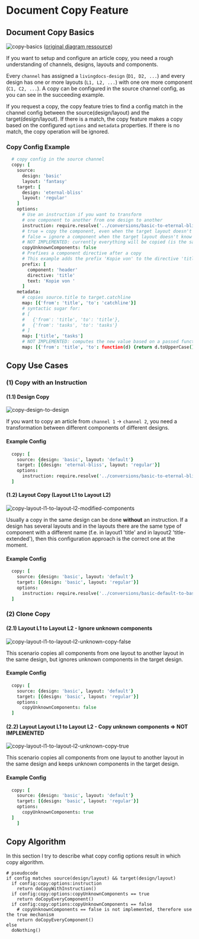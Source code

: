 # Document Copy Feature

## Document Copy Basics
![copy-basics](https://cloud.githubusercontent.com/assets/172394/18782898/0beb0214-8189-11e6-98cc-e5e6728456de.png)
([original diagram ressource](https://www.draw.io/#G0B2rv2Pw26xPLT3hXQ3BsZU1lWlE))

If you want to setup and configure an article copy, you need a rough understanding of channels, designs, layouts and components.

Every `channel` has assigned a `livingdocs-design` (`D1, D2, ...`) and every design has one or more layouts (`L1, L2, ...`) with one ore more component (`C1, C2, ...`).
A copy can be configured in the source channel config, as you can see in the succeeding example.

If you request a copy, the copy feature tries to find a config match in the channel config between the source(design/layout) and the target(design/layout). If there is a match, the copy feature makes a copy based on the configured `options` and `metadata` properties. If there is no match, the copy operation will be ignored.

### Copy Config Example
```coffee
  # copy config in the source channel
  copy: [
    source:
      design: 'basic'
      layout: 'fantasy'
    target: [
      design: 'eternal-bliss'
      layout: 'regular'
    ]
    options:
      # Use an instruction if you want to transform
      # one component to another from one design to another
      instruction: require.resolve('../conversions/basic-to-eternal-bliss.coffee')
      # true = copy the component, even when the target layout doesn't know the component
      # false = ignore a component when the target layout doesn't know the component
      # NOT IMPLEMENTED: currently everything will be copied (is the same as `true`)
      copyUnknownComponents: false
      # Prefixes a component directive after a copy
      # This example adds the prefix 'Kopie von' to the directive 'title' in the component 'header'
      prefix: [
        component: 'header'
        directive: 'title'
        text: 'Kopie von '
      ]
    metadata:
      # copies source.title to target.catchline
      map: [{'from': 'title', 'to': 'catchline'}]
      # syntactic sugar for:
      # [
      #   {'from': 'title', 'to': 'title'},
      #   {'from': 'tasks', 'to': 'tasks'}
      # ]
      map: ['title', 'tasks']
      # NOT IMPLEMENTED: computes the new value based on a passed function
      map: [{'from': 'title', 'to': function(d) {return d.toUpperCase()}]
```


## Copy Use Cases

### (1) Copy with an Instruction
#### (1.1) Design Copy
![copy-design-to-design](https://cloud.githubusercontent.com/assets/172394/18784379/000ff1e4-8192-11e6-9fa5-f837ed08d85d.png)

If you want to copy an article from `channel 1` -> `channel 2`, you need a transformation between different components of different designs.

#### Example Config

```coffee
  copy: [
    source: {design: 'basic', layout: 'default'}
    target: [{design: 'eternal-bliss', layout: 'regular'}]
    options:
      instruction: require.resolve('../conversions/basic-to-eternal-bliss.coffee')
  ]
```

#### (1.2) Layout Copy (Layout L1 to Layout L2)
![copy-layout-l1-to-layout-l2-modified-components](https://cloud.githubusercontent.com/assets/172394/18784528/043b54ec-8193-11e6-8b26-14322768fc27.png)

Usually a copy in the same design can be done **without** an instruction. If a design has several layouts and in the layouts there are the same type of component with a different name (f.e. in layout1 'title' and in layout2 'title-extended'), then this configuration approach is the correct one at the moment.

#### Example Config

```coffee
  copy: [
    source: {design: 'basic', layout: 'default'}
    target: [{design: 'basic', layout: 'regular'}]
    options:
      instruction: require.resolve('../conversions/basic-default-to-basic-regular.coffee')
  ]
```

### (2) Clone Copy
#### (2.1) Layout L1 to Layout L2 - Ignore unknown components
![copy-layout-l1-to-layout-l2-unknown-copy-false](https://cloud.githubusercontent.com/assets/172394/18784494/b97da6bc-8192-11e6-9789-e02af83b5509.png)

This scenario copies all components from one layout to another layout in the same design, but ignores unknown components in the target design.

#### Example Config

```coffee
  copy: [
    source: {design: 'basic', layout: 'default'}
    target: [{design: 'basic', layout: 'regular'}]
    options:
      copyUnknownComponents: false
  ]
```

#### (2.2) Layout Layout L1 to Layout L2 - Copy unknown components => NOT IMPLEMENTED
![copy-layout-l1-to-layout-l2-unknown-copy-true](https://cloud.githubusercontent.com/assets/172394/18784520/f6b6308a-8192-11e6-82e5-0557dff706b8.png)

This scenario copies all components from one layout to another layout in the same design and keeps unknown components in the target design.

#### Example Config

```coffee
  copy: [
    source: {design: 'basic', layout: 'default'}
    target: [{design: 'basic', layout: 'regular'}]
    options:
      copyUnknownComponents: true
  ]
    ]
```


## Copy Algorithm
In this section I try to describe what copy config options result in which copy algorithm.

```
# pseudocode
if config matches source(design/layout) && target(design/layout)
  if config:copy:options:instruction
    return doCopyWithInstruction()
  if config:copy:options:copyUnknownComponents == true
    return doCopyEveryComponent()
  if config:copy:options:copyUnknownComponents == false
    # copyUnknownComponents == false is not implemented, therefore use the true mechanism
    return doCopyEveryComponent()
else
  doNothing()
```

